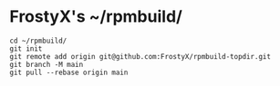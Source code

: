 # FrostyX's ~/rpmbuild/

```
cd ~/rpmbuild/
git init
git remote add origin git@github.com:FrostyX/rpmbuild-topdir.git
git branch -M main
git pull --rebase origin main
```
